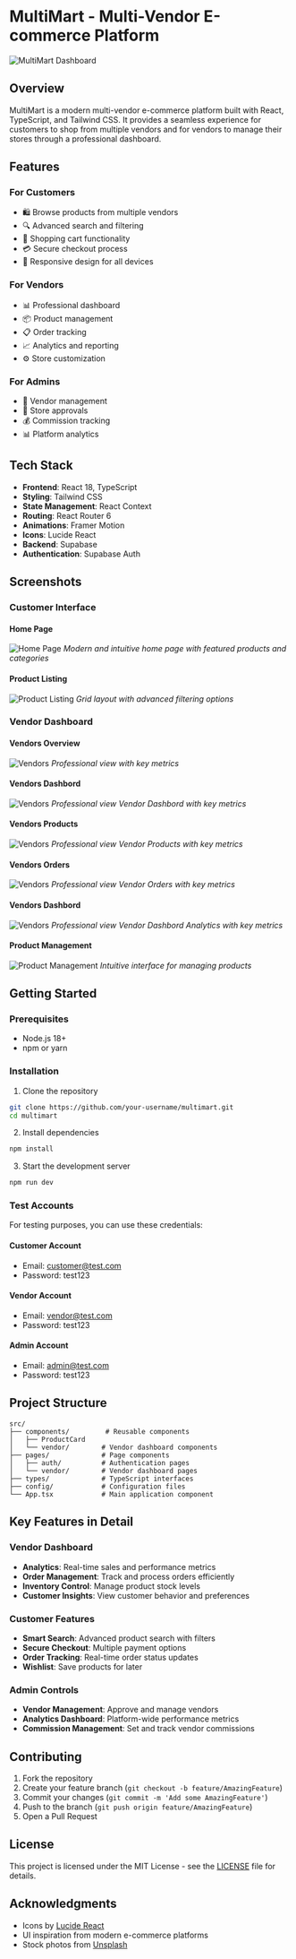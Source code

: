 # MultiMart - Multi-Vendor E-commerce Platform

![MultiMart Dashboard](https://images.unsplash.com/photo-1460925895917-afdab827c52f?auto=format&fit=crop&w=1200&h=630)

## Overview

MultiMart is a modern multi-vendor e-commerce platform built with React, TypeScript, and Tailwind CSS. It provides a seamless experience for customers to shop from multiple vendors and for vendors to manage their stores through a professional dashboard.

## Features

### For Customers
- 🛍️ Browse products from multiple vendors
- 🔍 Advanced search and filtering
- 🛒 Shopping cart functionality
- 💳 Secure checkout process
- 📱 Responsive design for all devices

### For Vendors
- 📊 Professional dashboard
- 📦 Product management
- 📋 Order tracking
- 📈 Analytics and reporting
- ⚙️ Store customization

### For Admins
- 👥 Vendor management
- 🏪 Store approvals
- 💰 Commission tracking
- 📊 Platform analytics

## Tech Stack

- **Frontend**: React 18, TypeScript
- **Styling**: Tailwind CSS
- **State Management**: React Context
- **Routing**: React Router 6
- **Animations**: Framer Motion
- **Icons**: Lucide React
- **Backend**: Supabase
- **Authentication**: Supabase Auth

## Screenshots

### Customer Interface

#### Home Page
![Home Page](./screenshots/home.png)
*Modern and intuitive home page with featured products and categories*

#### Product Listing
![Product Listing](./screenshots/products.png)
*Grid layout with advanced filtering options*

### Vendor Dashboard

#### Vendors Overview
![Vendors ](./screenshots/vendor.png)
*Professional view with key metrics*

#### Vendors Dashbord
![Vendors ](./screenshots/vendor_dashbord.png)
*Professional view Vendor Dashbord with key metrics*

#### Vendors Products
![Vendors ](./screenshots/vendor_products.png)
*Professional view Vendor Products with key metrics*


#### Vendors Orders
![Vendors ](./screenshots/vendor_orders.png)
*Professional view Vendor Orders with key metrics*

#### Vendors Dashbord
![Vendors ](./screenshots/vendor_analytics.png)
*Professional view Vendor Dashbord Analytics with key metrics*


#### Product Management
![Product Management](https://images.unsplash.com/photo-1454165804606-c3d57bc86b40?auto=format&fit=crop&w=1200&h=630)
*Intuitive interface for managing products*

## Getting Started

### Prerequisites
- Node.js 18+
- npm or yarn

### Installation

1. Clone the repository
```bash
git clone https://github.com/your-username/multimart.git
cd multimart
```

2. Install dependencies
```bash
npm install
```

3. Start the development server
```bash
npm run dev
```

### Test Accounts

For testing purposes, you can use these credentials:

#### Customer Account
- Email: customer@test.com
- Password: test123

#### Vendor Account
- Email: vendor@test.com
- Password: test123

#### Admin Account
- Email: admin@test.com
- Password: test123

## Project Structure

```
src/
├── components/         # Reusable components
│   ├── ProductCard
│   └── vendor/        # Vendor dashboard components
├── pages/             # Page components
│   ├── auth/          # Authentication pages
│   └── vendor/        # Vendor dashboard pages
├── types/             # TypeScript interfaces
├── config/            # Configuration files
└── App.tsx            # Main application component
```

## Key Features in Detail

### Vendor Dashboard
- **Analytics**: Real-time sales and performance metrics
- **Order Management**: Track and process orders efficiently
- **Inventory Control**: Manage product stock levels
- **Customer Insights**: View customer behavior and preferences

### Customer Features
- **Smart Search**: Advanced product search with filters
- **Secure Checkout**: Multiple payment options
- **Order Tracking**: Real-time order status updates
- **Wishlist**: Save products for later

### Admin Controls
- **Vendor Management**: Approve and manage vendors
- **Analytics Dashboard**: Platform-wide performance metrics
- **Commission Management**: Set and track vendor commissions

## Contributing

1. Fork the repository
2. Create your feature branch (`git checkout -b feature/AmazingFeature`)
3. Commit your changes (`git commit -m 'Add some AmazingFeature'`)
4. Push to the branch (`git push origin feature/AmazingFeature`)
5. Open a Pull Request

## License

This project is licensed under the MIT License - see the [LICENSE](LICENSE) file for details.

## Acknowledgments

- Icons by [Lucide React](https://lucide.dev)
- UI inspiration from modern e-commerce platforms
- Stock photos from [Unsplash](https://unsplash.com)